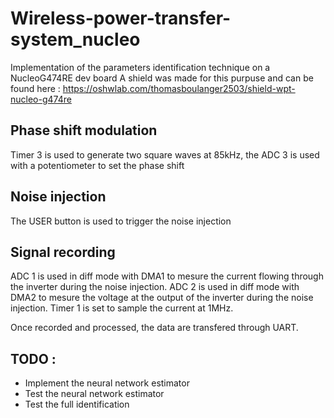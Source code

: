 # Wireless-power-transfer-system_nucleo

Implementation of the parameters identification technique on a NucleoG474RE dev board
A shield was made for this purpuse and can be found here : https://oshwlab.com/thomasboulanger2503/shield-wpt-nucleo-g474re

## Phase shift modulation 

Timer 3 is used to generate two square waves at 85kHz, the ADC 3 is used with a potentiometer to set the phase shift

## Noise injection

The USER button is used to trigger the noise injection 

## Signal recording 

ADC 1 is used in diff mode with DMA1 to mesure the current flowing through the inverter during the noise injection.
ADC 2 is used in diff mode with DMA2 to mesure the voltage at the output of the inverter during the noise injection.
Timer 1 is set to sample the current at 1MHz. 

Once recorded and processed, the data are transfered through UART.

## TODO :

* Implement the neural network estimator
* Test the neural network estimator 
* Test the full identification 
